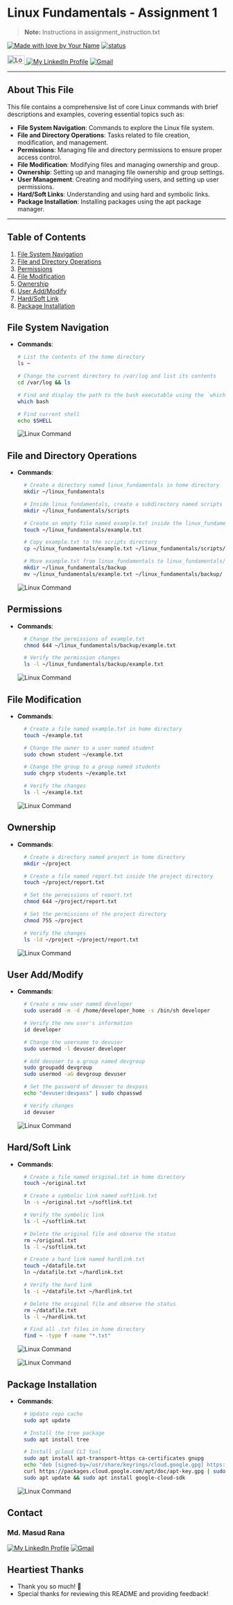 <!--
*** Md. Masud Rana
*** Mail: MasudRana799dev@gmail.com
*** The design of this template took my 1 day  - learning markdown concept and make this file.
*** Happy Learning, Happy Coding.
[![Made with love by Masud Rana][madewith-shield]][linkedin-url]
[![status][status-shield]][linkedin-url]
[![Laravel][laravel-shield]][laravel-url]
[![PHP][php-shield]][php-url]
[![lumen][lumen-shield]][lumen-url]
[![Vue js][vue-shield]][vue-url]
[![NPM][npm-shield]][npm-url]
[![Node Js][nodejs-shield]][nodejs-url]
[![javascript][javascript-shield]][javascript-url]
[![bootstrap][bootstrap-shield]][bootstrap-url]
<a href="https://en.wikipedia.org/wiki/Bangladesh"> <img src="https://upload.wikimedia.org/wikipedia/commons/thumb/f/f9/Flag_of_Bangladesh.svg/800px-Flag_of_Bangladesh.svg.png" alt="Logo" width="40" height="20"> </a>
[![My LinkedIn Profile][linkedin-shield]][linkedin-url]
[![Gmail][gmail-shield]][gmail-url]
-->

# Linux Fundamentals - Assignment 1

> **Note:** Instructions in assignment_instruction.txt

[![Made with love by Your Name][madewith-shield]][linkedin-url]
[![status][status-shield]][linkedin-url]

<a href="https://en.wikipedia.org/wiki/Bangladesh"> <img src="https://upload.wikimedia.org/wikipedia/commons/thumb/f/f9/Flag_of_Bangladesh.svg/800px-Flag_of_Bangladesh.svg.png" alt="Logo" width="40" height="20"> </a>
[![My LinkedIn Profile][linkedin-shield]][linkedin-url]
[![Gmail][gmail-shield]][gmail-url]

---

## About This File

This file contains a comprehensive list of core Linux commands with brief descriptions and examples, covering essential topics such as:

- **File System Navigation**: Commands to explore the Linux file system.
- **File and Directory Operations**: Tasks related to file creation, modification, and management.
- **Permissions**: Managing file and directory permissions to ensure proper access control.
- **File Modification**: Modifying files and managing ownership and group.
- **Ownership**: Setting up and managing file ownership and group settings.
- **User Management**: Creating and modifying users, and setting up user permissions.
- **Hard/Soft Links**: Understanding and using hard and symbolic links.
- **Package Installation**: Installing packages using the apt package manager.

---

## Table of Contents

1. [File System Navigation](#file-system-navigation)
2. [File and Directory Operations](#file-and-directory-operations)
3. [Permissions](#permissions)
4. [File Modification](#file-modification)
5. [Ownership](#ownership)
6. [User Add/Modify](#user-addmodify)
7. [Hard/Soft Link](#hardsoft-link)
8. [Package Installation](#package-installation)

## File System Navigation

- **Commands**:

  ```bash
  # List the contents of the home directory
  ls ~

  # Change the current directory to /var/log and list its contents
  cd /var/log && ls

  # Find and display the path to the bash executable using the `which` command
  which bash

  # Find current shell
  echo $SHELL
  ```

  ![Linux Command](./screenshots/file_system.png "Viewing Linux Command")

## File and Directory Operations

- **Commands**:

  ```bash
    # Create a directory named linux_fundamentals in home directory
    mkdir ~/linux_fundamentals

    # Inside linux_fundamentals, create a subdirectory named scripts
    mkdir ~/linux_fundamentals/scripts

    # Create an empty file named example.txt inside the linux_fundamentals directory
    touch ~/linux_fundamentals/example.txt

    # Copy example.txt to the scripts directory
    cp ~/linux_fundamentals/example.txt ~/linux_fundamentals/scripts/

    # Move example.txt from linux_fundamentals to linux_fundamentals/backup
    mkdir ~/linux_fundamentals/backup
    mv ~/linux_fundamentals/example.txt ~/linux_fundamentals/backup/

  ```

  ![Linux Command](./screenshots/file_dir.png "Viewing Linux Command")

## Permissions

- **Commands**:

  ```bash
    # Change the permissions of example.txt
    chmod 644 ~/linux_fundamentals/backup/example.txt

    # Verify the permission changes
    ls -l ~/linux_fundamentals/backup/example.txt

  ```

  ![Linux Command](./screenshots/permission.png "Viewing Linux Command")

## File Modification

- **Commands**:

  ```bash
    # Create a file named example.txt in home directory
    touch ~/example.txt

    # Change the owner to a user named student
    sudo chown student ~/example.txt

    # Change the group to a group named students
    sudo chgrp students ~/example.txt

    # Verify the changes
    ls -l ~/example.txt

  ```

  ![Linux Command](./screenshots/file_modification.png "Viewing Linux Command")

## Ownership

- **Commands**:

  ```bash
    # Create a directory named project in home directory
    mkdir ~/project

    # Create a file named report.txt inside the project directory
    touch ~/project/report.txt

    # Set the permissions of report.txt
    chmod 644 ~/project/report.txt

    # Set the permissions of the project directory
    chmod 755 ~/project

    # Verify the changes
    ls -ld ~/project ~/project/report.txt

  ```

  ![Linux Command](./screenshots/ownership.png "Viewing Linux Command")

## User Add/Modify

- **Commands**:

  ```bash
    # Create a new user named developer
    sudo useradd -m -d /home/developer_home -s /bin/sh developer

    # Verify the new user's information
    id developer

    # Change the username to devuser
    sudo usermod -l devuser developer

    # Add devuser to a group named devgroup
    sudo groupadd devgroup
    sudo usermod -aG devgroup devuser

    # Set the password of devuser to devpass
    echo "devuser:devpass" | sudo chpasswd

    # Verify changes
    id devuser
  ```

  ![Linux Command](./screenshots/user_add_modify.png "Viewing Linux Command")

## Hard/Soft Link

- **Commands**:

  ```bash
    # Create a file named original.txt in home directory
    touch ~/original.txt

    # Create a symbolic link named softlink.txt
    ln -s ~/original.txt ~/softlink.txt

    # Verify the symbolic link
    ls -l ~/softlink.txt

    # Delete the original file and observe the status
    rm ~/original.txt
    ls -l ~/softlink.txt

    # Create a hard link named hardlink.txt
    touch ~/datafile.txt
    ln ~/datafile.txt ~/hardlink.txt

    # Verify the hard link
    ls -i ~/datafile.txt ~/hardlink.txt

    # Delete the original file and observe the status
    rm ~/datafile.txt
    ls -l ~/hardlink.txt

    # Find all .txt files in home directory
    find ~ -type f -name "*.txt"

  ```

  ![Linux Command](./screenshots/soft_link.png "Viewing Linux Command")

  ![Linux Command](./screenshots/hard_link.png "Viewing Linux Command")

## Package Installation

- **Commands**:

  ```bash
    # Update repo cache
    sudo apt update

    # Install the tree package
    sudo apt install tree

    # Install gcloud CLI tool
    sudo apt install apt-transport-https ca-certificates gnupg
    echo "deb [signed-by=/usr/share/keyrings/cloud.google.gpg] https://packages.cloud.google.com/apt cloud-sdk main" | sudo tee -a /etc/apt/sources.list.d/google-cloud-sdk.list
    curl https://packages.cloud.google.com/apt/doc/apt-key.gpg | sudo apt-key add -
    sudo apt update && sudo apt install google-cloud-sdk

  ```

  ![Linux Command](./screenshots/package_install1.png "Viewing Linux Command")

<!-- CONTACT -->

## Contact

### Md. Masud Rana

[![My LinkedIn Profile][linkedin-shield]][linkedin-url]
[![Gmail][gmail-shield]][gmail-url]

## Heartiest Thanks

- Thank you so much! :sparkling_heart:
- Special thanks for reviewing this README and providing feedback!

<!-- MARKDOWN LINKS & IMAGES -->
<!--  https://github.com/tchapi/markdown-cheatsheet -->
<!-- https://www.webfx.com/tools/emoji-cheat-sheet/ -->
<!-- https://www.markdownguide.org/basic-syntax/#reference-style-links -->

[masud-version]: https://img.shields.io/badge/Masud-v7.8.*-blue?style=flat-square
[status-shield]: https://img.shields.io/badge/Status-finished-success?style=flat-square
[laravel-shield]: https://img.shields.io/badge/laravel-v5.8-555.svg?style=flat-square&logo=laravel&labelColor=FF2D20&logoColor=fff
[laravel-url]: https://laravel.com
[vue-shield]: https://img.shields.io/badge/vue.js-v2.8-black.svg?style=flat-square&logo=vue.js&color=#4FC08D
[vue-url]: https://vuejs.org/
[php-shield]: https://img.shields.io/badge/php-v2.8-555.svg?style=flat-square&logo=php&labelColor=777BB4&logoColor=fff
[php-url]: https://php.net
[javascript-shield]: https://img.shields.io/badge/-JavaScript-555.svg?style=flat-square&logo=javascript&labelColor=F7DF1E&logoColor=fff
[javascript-url]: https://developer.mozilla.org/en-US/docs/Web/JavaScript
[lumen-shield]: https://img.shields.io/badge/Lemen-v1.7-555.svg?style=flat-square&logo=lumen&labelColor=E74430&logoColor=fff
[lumen-url]: https://lumen.laravel.com/
[npm-shield]: https://img.shields.io/badge/npm-v2.8-CB3837.svg?style=flat-square&logo=npm
[npm-url]: https://nodejs.org/en/
[nodejs-shield]: https://img.shields.io/badge/Node.Js-v1.7-555.svg?style=flat-square&logo=node.js&labelColor=339933&logoColor=fff
[nodejs-url]: https://nodejs.org/en/
[bootstrap-shield]: https://img.shields.io/badge/Bootstrap-v1.7-success.svg?style=flat-square&logo=bootstrap&labelColor=563D7C&logoColor=fff
[bootstrap-url]: https://getbootstrap.com/
[madewith-shield]: https://img.shields.io/badge/R-Made%20With%20Love-success?style=flat-square&labelColor=00cec9&logo=monzo&logoColor=fff&color=00b894
[linkedin-shield]: https://img.shields.io/badge/-MasudRana99mr-black.svg?style=flat-square&logo=linkedin&color=555
[linkedin-url]: https://www.linkedin.com/in/masudrana99mr
[gmail-shield]: https://img.shields.io/badge/-MasudRana799dev@gmail.com-555.svg?style=flat-square&logo=gmail&labelColor=D14836&logoColor=fff
[gmail-url]: mailto::MasudRana799dev@gmail.com

<!-- My Note -->
<!--
*** <img src="images/logo.png" alt="Logo" width="80" height="80">
***
*** [screenshot]: images/screenshot.png
*** [![Product Name Screen Shot][screenshot]](https://example.com)
***
***
***
***
